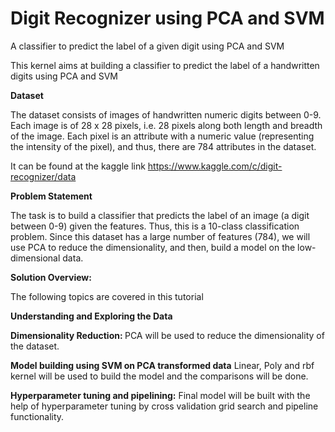 # Digit Recognizer using PCA and SVM
A classifier to predict the label of a given digit using PCA and SVM

This kernel aims at building a classifier to predict the label of a handwritten digits using PCA and SVM

<b>Dataset</b>

The dataset consists of images of handwritten numeric digits between 0-9. Each image is of 28 x 28 pixels, i.e. 28 pixels along both length and breadth of the image. Each pixel is an attribute with a numeric value (representing the intensity of the pixel), and thus, there are 784 attributes in the dataset.

It can be found at the kaggle link
https://www.kaggle.com/c/digit-recognizer/data

<b>Problem Statement</b>

The task is to build a classifier that predicts the label of an image (a digit between 0-9) given the features. Thus, this is a 10-class classification problem.
Since this dataset has a large number of features (784), we will use PCA to reduce the dimensionality, and then, build a model on the low-dimensional data.

<b>Solution Overview:</b>

The following topics are covered in this tutorial

<b>Understanding and Exploring the Data
 
Dimensionality Reduction: </b>
PCA will be used to reduce the dimensionality of the dataset.

<b>Model building using SVM on PCA transformed data</b>
Linear, Poly and rbf kernel will be used to build the model and the comparisons will be done.

<b>Hyperparameter tuning and pipelining:</b>
Final model will be built with the help of hyperparameter tuning by cross validation grid search and pipeline functionality.
